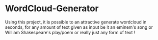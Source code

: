 # WordCloud-Generator
Using this project, it is possible to an attractive generate wordcloud in seconds, for any amount of text given as input be it an eminem's song or William Shakespeare's play/poem or really just any form of text !
